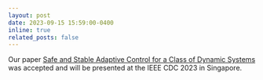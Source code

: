 ```yaml
---
layout: post
date: 2023-09-15 15:59:00-0400
inline: true
related_posts: false
---
```

Our paper [Safe and Stable Adaptive Control for a Class of Dynamic Systems](https://ieeexplore.ieee.org/document/10383779) was accepted and will be presented at the IEEE CDC 2023 in Singapore.
